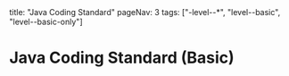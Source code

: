 <frontmatter>
title: "Java Coding Standard"
pageNav: 3
tags: ["-level--*", "level--basic", "level--basic-only"]
</frontmatter>

# Java Coding Standard (Basic)

<include src="rules.mbdf" />




